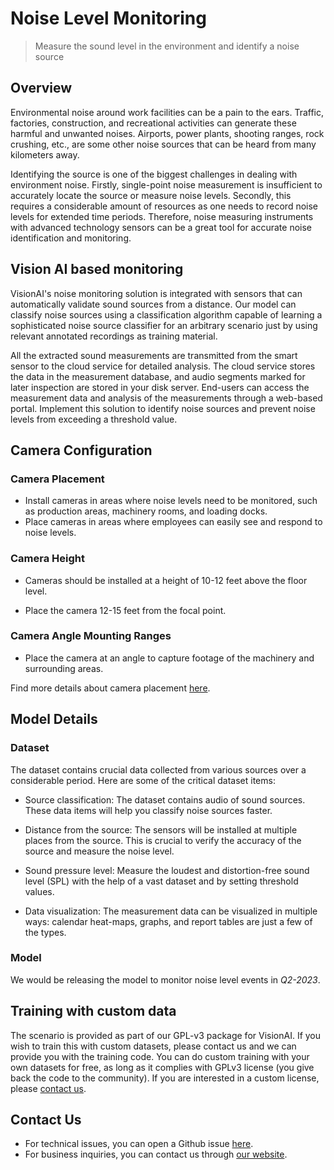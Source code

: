 # **Noise Level Monitoring**
> Measure the sound level in the environment and identify a noise source

## Overview

Environmental noise around work facilities can be a pain to the ears. Traffic, factories, construction, and recreational activities can generate these harmful and unwanted noises. Airports, power plants, shooting ranges, rock crushing, etc., are some other noise sources that can be heard from many kilometers away. 

Identifying the source is one of the biggest challenges in dealing with environment noise. Firstly, single-point noise measurement is insufficient to accurately locate the source or measure noise levels. Secondly, this requires a considerable amount of resources as one needs to record noise levels for extended time periods. Therefore, noise measuring instruments with advanced technology sensors can be a great tool for accurate noise identification and monitoring.


## Vision AI based monitoring

VisionAI's noise monitoring solution is integrated with sensors that can automatically validate sound sources from a distance. Our model can classify noise sources using a classification algorithm capable of learning a sophisticated noise source classifier for an arbitrary scenario just by using relevant annotated recordings as training material. 

All the extracted sound measurements are transmitted from the smart sensor to the cloud service for detailed analysis. The cloud service stores the data in the measurement database, and audio segments marked for later inspection are stored in your disk server. End-users can access the measurement data and analysis of the measurements through a web-based portal. Implement this solution to identify noise sources and prevent noise levels from exceeding a threshold value.

## Camera Configuration

### Camera Placement

- Install cameras in areas where noise levels need to be monitored, such as production areas, machinery rooms, and loading docks.
- Place cameras in areas where employees can easily see and respond to noise levels.

### Camera Height

- Cameras should be installed at a height of 10-12 feet above the floor level.

- Place the camera 12-15 feet from the focal point.

### Camera Angle Mounting Ranges

- Place the camera at an angle to capture footage of the machinery and surrounding areas.

Find more details about camera placement [here](../overview/cameras.md).


## Model Details

### Dataset

The dataset contains crucial data collected from various sources over a considerable period. Here are some of the critical dataset items:

- Source classification: The dataset contains audio of sound sources. These data items will help you classify noise sources faster.

- Distance from the source: The sensors will be installed at multiple places from the source. This is crucial to verify the accuracy of the source and measure the noise level.

- Sound pressure level: Measure the loudest and distortion-free sound level (SPL) with the help of a vast dataset and by setting threshold values.

- Data visualization: The measurement data can be visualized in multiple ways: calendar heat-maps, graphs, and report tables are just a few of the types. 

### Model

We would be releasing the model to monitor noise level events in *Q2-2023*.


## Training with custom data

The scenario is provided as part of our GPL-v3 package for VisionAI. If you wish to train this with custom datasets, please contact us and we can provide you with the training code. You can do custom training with your own datasets for free, as long as it complies with GPLv3 license (you give back the code to the community). If you are interested in a custom license, please [contact us](../company/contact.md).

## Contact Us

- For technical issues, you can open a Github issue [here](https://github.com/visionify/visionai).
- For business inquiries, you can contact us through [our website](https://visionify.ai/contact).
